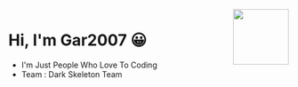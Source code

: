 <img src="https://avatars.githubusercontent.com/u/66054120?s=400&u=842c67e2161fbde41088031da0532d808df3584e&v=4" align="right" height="100" width="100"/>

# Hi, I'm Gar2007 😀

- I'm Just People Who Love To Coding
- Team : Dark Skeleton Team
